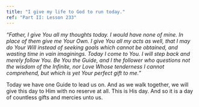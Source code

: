 ```yaml
---
title: "I give my life to God to run today."
ref: "Part II: Lesson 233"
---
```


*“Father, I give You all my thoughts today. I would have none of mine.
In place of them give me Your Own. I give You all my acts as well, that
I may do Your Will instead of seeking goals which cannot be obtained,
and wasting time in vain imaginings. Today I come to You. I will step
back and merely follow You. Be You the Guide, and I the follower who
questions not the wisdom of the Infinite, nor Love Whose tenderness I
cannot comprehend, but which is yet Your perfect gift to me.”*

Today we have one Guide to lead us on. And as we walk together, we will
give this day to Him with no reserve at all. This is His day. And so it
is a day of countless gifts and mercies unto us.

